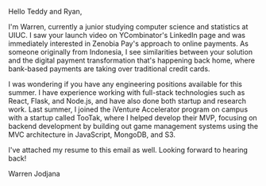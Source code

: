 
Hello Teddy and Ryan,

I'm Warren, currently a junior studying computer science and statistics at UIUC. I saw your launch video on YCombinator's LinkedIn page and was immediately interested in Zenobia Pay's approach to online payments. As someone originally from Indonesia, I see similarities between your solution and the digital payment transformation that's happening back home, where bank-based payments are taking over traditional credit cards.

I was wondering if you have any engineering positions available for this summer. I have experience working with full-stack technologies such as React, Flask, and Node.js, and have also done both startup and research work. Last summer, I joined the iVenture Accelerator program on campus with a startup called TooTak, where I helped develop their MVP, focusing on backend development by building out game management systems using the MVC architecture in JavaScript, MongoDB, and S3.

I've attached my resume to this email as well. Looking forward to hearing back!

Warren Jodjana

